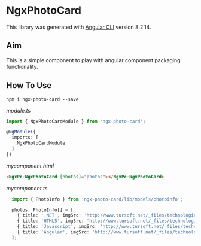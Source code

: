 # NgxPhotoCard

This library was generated with [Angular CLI](https://github.com/angular/angular-cli) version 8.2.14.

## Aim

This is a simple component to play with angular component packaging functionality.

## How To Use

```
npm i ngx-photo-card --save
```

*module.ts*
```typescript
import { NgxPhotoCardModule } from 'ngx-photo-card';

@NgModule({
  imports: [    
    NgxPhotoCardModule
  ]
})
```

*mycomponent.html*
```html
<NgxPc-NgxPhotoCard [photos]="photos"></NgxPc-NgxPhotoCard>
```


*mycomponent.ts*
```typescript
  import { PhotoInfo } from 'ngx-photo-card/lib/models/photoinfo';

  photos: PhotoInfo[] = [
    { title: '.NET', imgSrc: 'http://www.tursoft.net/_files/technologies/original/netcore.png', imgWidth: '200px' },
    { title: 'HTML5', imgSrc: 'http://www.tursoft.net/_files/technologies/original/html5.png', imgWidth: '200px' },
    { title: 'Javascript', imgSrc: 'http://www.tursoft.net/_files/technologies/original/js.png', imgWidth: '200px' },
    { title: 'Angular', imgSrc: 'http://www.tursoft.net/_files/technologies/original/angular.png', imgWidth: '200px' }
  ];
```

